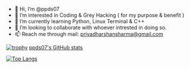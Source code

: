 - 👋 Hi, I’m @ppds07
- 👀 I’m interested in Coding & Grey Hacking ( for my purpose & benefit )
- 🌱 I’m currently learning Python, Linux Terminal & C++
- 💞️ I’m looking to collaborate with whoever intrested in doing so.
- 📫 Reach me through mail: priyadharshansharma@gmail.com

[![trophy](https://github-profile-trophy.vercel.app/?username=ppds07&no-bg=true&no-frame=true&theme=tokyonight)](https://github.com/ryo-ma/github-profile-trophy)
[ppds07's GitHub stats](https://github-readme-stats.vercel.app/api?username=ppds07&show_icons=true&theme=radical)

[![Top Langs](https://github-readme-stats.vercel.app/api/top-langs/?username=ppds07&layout=compact)](https://github.com/ppds07/github-readme-stats)


<!---
ppds07/ppds07 is a ✨ special ✨ repository because its `README.md` (this file) appears on your GitHub profile.
You can click the Preview link to take a look at your changes.
--->
